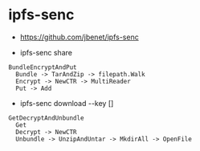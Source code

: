 # ipfs-senc

* https://github.com/jbenet/ipfs-senc

* ipfs-senc share <path-to-file-or-directory>

```
BundleEncryptAndPut
  Bundle -> TarAndZip -> filepath.Walk
  Encrypt -> NewCTR -> MultiReader
  Put -> Add
```

* ipfs-senc download --key <secret-key> <ipfs-link> [<local-destination-dir>]

```
GetDecryptAndUnbundle
  Get
  Decrypt -> NewCTR
  Unbundle -> UnzipAndUntar -> MkdirAll -> OpenFile
```
